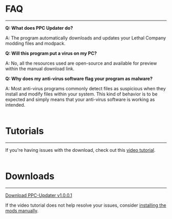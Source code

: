# **FAQ**
_____________________

**Q: What does PPC Updater do?**

A: The program automatically downloads and updates your Lethal Company modding files and modpack.

**Q: Will this program put a virus on my PC?**

A: No, all the resources used are open-source and available for preview within the manual download link.

**Q: Why does my anti-virus software flag your program as malware?**

A: Most anti-virus programs commonly detect files as suspicious when they install and modify files within your system. This kind of behavior is to be expected and simply means that your anti-virus software is working as intended.<br><br>

# **Tutorials**
_____________________

If you're having issues with the download, check out this <a href="https://youtu.be/g3WjZKypkIM" target="_blank">video tutorial</a>.<br><br>

# **Downloads**
_____________________

[Download PPC-Updater v1.0.0.1](https://github.com/CBonez0/PPC/releases/download/v1.0.0.1/PPC-Updater.exe)

If the video tutorial does not help resolve your issues, consider [installing the mods manually](https://www.dropbox.com/scl/fo/1qwx64hf2vh8hejgx82p0/h?rlkey=5mi4o99qu2qex4zkvmu5jmt2y&dl=1).
